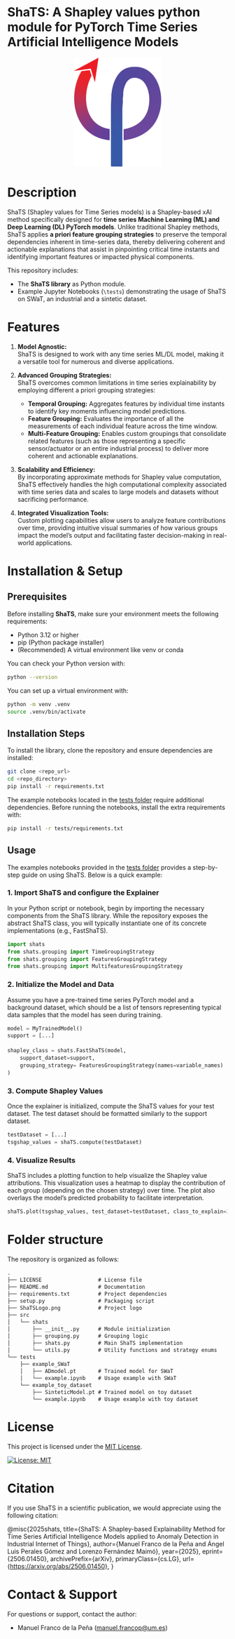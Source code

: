 # ShaTS: A Shapley values python module for PyTorch Time Series Artificial Intelligence Models

<div align='center'>
<img src="ShaTSLogo.png" alt="ShaTS logo" width="200"/>
</div>


# Description

ShaTS (Shapley values for Time Series models) is a Shapley-based xAI method specifically designed for **time series Machine Learning (ML) and Deep Learning (DL) PyTorch models**. Unlike traditional Shapley methods, ShaTS applies **a priori feature grouping strategies** to preserve the temporal dependencies inherent in time-series data, thereby delivering coherent and actionable explanations that assist in pinpointing critical time instants and identifying important features or impacted physical components.

This repository includes:
- The **ShaTS library** as Python module.
- Example Jupyter Notebooks (`\tests`) demonstrating the usage of ShaTS on SWaT, an industrial and a sintetic dataset. 


# Features

1. **Model Agnostic:**  
   ShaTS is designed to work with any time series ML/DL model, making it a versatile tool for numerous and diverse applications.

2. **Advanced Grouping Strategies:**  
   ShaTS overcomes common limitations in time series explainability by employing different a priori grouping strategies:
   - **Temporal Grouping:** Aggregates features by individual time instants to identify key moments influencing model predictions.
   - **Feature Grouping:** Evaluates the importance of all the measurements of each individual feature across the time window.
   - **Multi-Feature Grouping:** Enables custom groupings that consolidate related features (such as those representing a specific sensor/actuator or an entire industrial process) to deliver more coherent and actionable explanations.

3. **Scalability and Efficiency:**  
   By incorporating approximate methods for Shapley value computation, ShaTS effectively handles the high computational complexity associated with time series data and scales to large models and datasets without sacrificing performance.

4. **Integrated Visualization Tools:**  
   Custom plotting capabilities allow users to analyze feature contributions over time, providing intuitive visual summaries of how various groups impact the model’s output and facilitating faster decision-making in real-world applications.




# Installation & Setup

## Prerequisites

Before installing **ShaTS**, make sure your environment meets the following requirements:

+ Python 3.12 or higher
+ pip (Python package installer)
+ (Recommended) A virtual environment like venv or conda

You can check your Python version with:
```bash
python --version
```

You can set up a virtual environment with:

```bash
python -m venv .venv
source .venv/bin/activate
```


## Installation Steps

To install the library, clone the repository and ensure dependencies are installed:

```bash
git clone <repo_url>
cd <repo_directory>
pip install -r requirements.txt
```

The example notebooks located in the [tests folder](tests/) require additional dependencies. Before running the notebooks, install the extra requirements with:
```bash
pip install -r tests/requirements.txt
```



## Usage
The examples notebooks provided in the [tests folder](tests/) provides a step-by-step guide on using ShaTS. Below is a quick example:

### 1. Import ShaTS and configure the Explainer

In your Python script or notebook, begin by importing the necessary components from the ShaTS library. While the repository exposes the abstract ShaTS class, you will typically instantiate one of its concrete implementations (e.g., FastShaTS).

```python
import shats
from shats.grouping import TimeGroupingStrategy
from shats.grouping import FeaturesGroupingStrategy
from shats.grouping import MultifeaturesGroupingStrategy
```

### 2. Initialize the Model and Data

Assume you have a pre-trained time series PyTorch model and a background dataset, which should be a list of tensors representing typical data samples that the model has seen during training.

```python
model = MyTrainedModel()
support = [...]  

shapley_class = shats.FastShaTS(model, 
    support_dataset=support,
    grouping_strategy= FeaturesGroupingStrategy(names=variable_names)
)
```

### 3. Compute Shapley Values
Once the explainer is initialized, compute the ShaTS values for your test dataset. The test dataset should be formatted similarly to the support dataset.
```python
testDataset = [...] 
tsgshap_values = shaTS.compute(testDataset)
```

### 4. Visualize Results
ShaTS includes a plotting function to help visualize the Shapley value attributions. This visualization uses a heatmap to display the contribution of each group (depending on the chosen strategy) over time. The plot also overlays the model’s predicted probability to facilitate interpretation.

```python
shaTS.plot(tsgshap_values, test_dataset=testDataset, class_to_explain=1)
```




# Folder structure
The repository is organized as follows:

```
.
├── LICENSE                  # License file
├── README.md                # Documentation
├── requirements.txt         # Project dependencies
├── setup.py                 # Packaging script
├── ShaTSLogo.png            # Project logo
├── src
│   └── shats
│       ├── __init__.py      # Module initialization
│       ├── grouping.py      # Grouping logic
│       ├── shats.py         # Main ShaTS implementation
│       └── utils.py         # Utility functions and strategy enums
└── tests
    ├── example_SWaT
    │   ├── ADmodel.pt       # Trained model for SWaT
    │   └── example.ipynb    # Usage example with SWaT
    └── example_toy_dataset
        ├── SinteticModel.pt # Trained model on toy dataset
        └── example.ipynb    # Usage example with toy dataset
```


# License
This project is licensed under the [MIT License](LICENSE).

[![License: MIT](https://img.shields.io/badge/License-MIT-yellow.svg)](https://opensource.org/licenses/MIT)

# Citation

If you use ShaTS in a scientific publication, we would appreciate using the following citation:

@misc{2025shats,
      title={ShaTS: A Shapley-based Explainability Method for Time Series Artificial Intelligence Models applied to Anomaly Detection in Industrial Internet of Things},
      author={Manuel Franco de la Peña and Ángel Luis Perales Gómez and Lorenzo Fernández Maimó},
      year={2025},
      eprint={2506.01450},
      archivePrefix={arXiv},
      primaryClass={cs.LG},
      url={https://arxiv.org/abs/2506.01450}, 
}

# Contact & Support
For questions or support, contact the author:
- Manuel Franco de la Peña (manuel.francop@um.es)
